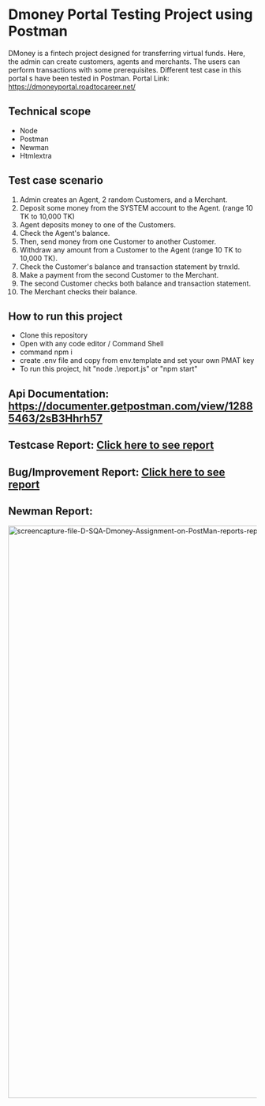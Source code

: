 ﻿# Dmoney Portal Testing Project using Postman
DMoney is a fintech project designed for transferring virtual funds. Here, the admin can create customers, agents and merchants. The users can perform transactions with some prerequisites. Different test case in this portal s have been tested in Postman.
Portal Link: https://dmoneyportal.roadtocareer.net/

## Technical scope
* Node
* Postman
* Newman
* Htmlextra

## Test case scenario
1. Admin creates an Agent, 2 random Customers, and a Merchant.
2. Deposit some money from the SYSTEM account to the Agent. (range 10 TK to 10,000 TK)
3. Agent deposits money to one of the Customers.
4. Check the Agent's balance.
5. Then, send money from one Customer to another Customer.
6. Withdraw any amount from a Customer to the Agent (range 10 TK to 10,000 TK).
7. Check the Customer's balance and transaction statement by trnxId.
8. Make a payment from the second Customer to the Merchant.
9. The second Customer checks both balance and transaction statement.
10. The Merchant checks their balance.

## How to run this project

* Clone this repository
* Open with any code editor / Command Shell
*  command npm i
*  create .env file and copy from env.template and set your own PMAT key
*  To run this project, hit "node .\report.js" or "npm start"

## Api Documentation: https://documenter.getpostman.com/view/12885463/2sB3Hhrh57

## Testcase Report: <a href= "https://docs.google.com/spreadsheets/d/1Mb8NAyLgbriY9oHq_eWT3fTnyXP__Lga/edit?usp=sharing&ouid=114143908846834533694&rtpof=true&sd=true"> Click here to see report</a>

## Bug/Improvement Report: <a href= "https://drive.google.com/file/d/1WsL2NC5cTe9pkodbTX7v1SKUk0WldqB5/view?usp=sharing"> Click here to see report</a> 
## Newman Report:

<img width="1358" height="1161" alt="screencapture-file-D-SQA-Dmoney-Assignment-on-PostMan-reports-report-html-2025-08-31-03_00_22" src="https://github.com/user-attachments/assets/d22758e7-d49e-4c84-9885-5b1a087d8a5f" />











